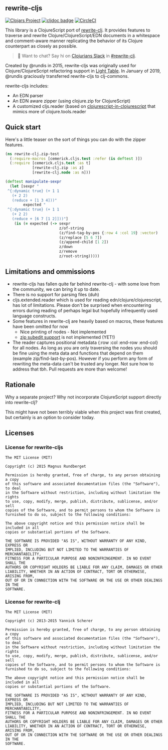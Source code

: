 ## rewrite-cljs

[![Clojars Project](https://img.shields.io/clojars/v/rewrite-cljs.svg)](https://clojars.org/rewrite-cljs)
[![cljdoc badge](https://cljdoc.org/badge/rewrite-cljs)](https://cljdoc.org/d/rewrite-cljs)
[![CircleCI](https://circleci.com/gh/clj-commons/rewrite-cljs.svg?style=svg)](https://circleci.com/gh/clj-commons/rewrite-cljs)

This library is a ClojureScript port of [rewrite-clj](https://github.com/xsc/rewrite-clj).
It provides features to traverse and rewrite Clojure/ClojureScript/EDN documents in a whitespace and comment-aware manner replicating
the behavior of its Clojure counterpart as closely as possible.

> :wave: Want to chat? Say hi on [Clojurians Slack](http://clojurians.net/) in [#rewrite-clj](https://clojurians.slack.com/messages/CHB5Q2XUJ).

Created by @rundis in 2015, rewrite-cljs was originally used for Clojure/ClojureScript refactoring support in [Light Table](https://github.com/LightTable/LightTable). In January of 2019, @rundis graciously transferred rewrite-cljs to clj-commons.

rewrite-cljs includes:
- An EDN parser
- An EDN aware zipper (using clojure.zip for ClojureScript)
- A customized cljs.reader (based on [clojurescript-in-clojurescript](https://github.com/kanaka/clojurescript/blob/cljs_in_cljs/src/cljs/cljs/reader.cljs) that mimics more of clojure.tools.reader



## Quick start
Here's a little teaser on the sort of things you can do with the zipper features.

```clojure
(ns rewrite-clj.zip-test
  (:require-macros [cemerick.cljs.test :refer (is deftest )])
  (:require [cemerick.cljs.test :as t]
            [rewrite-clj.zip :as z]
            [rewrite-clj.node :as n]))

(deftest manipulate-sexpr
  (let [sexpr "
 ^{:dynamic true} (+ 1 1
   (+ 2 2)
   (reduce + [1 3 4]))"
        expected "
 ^{:dynamic true} (+ 1 1
   (+ 2 2)
   (reduce + [6 7 [1 2]]))"]
    (is (= expected (-> sexpr
                        z/of-string
                        (z/find-tag-by-pos {:row 4 :col 19} :vector)
                        (z/replace [5 6 7])
                        (z/append-child [1 2])
                        z/down
                        z/remove
                        z/root-string)))))
```

## Limitations and ommissions

- rewrite-cljs has fallen quite far behind rewrite-clj - with some love from the community, we can bring it up to date.
- There is no support for parsing files (duh)
- cljs.extended.reader which is used for reading edn/clojure/clojurescript, has lot of limitations. Please don't be surprised
when encountering errors during reading of perhaps legal but hopefully infrequently used language constructs.
- Some features in rewrite-clj are heavily based on macros, these features have been omitted for now
  - Nice printing of nodes - Not implemented
  - [zip subedit support](https://github.com/xsc/rewrite-clj/blob/master/src/rewrite_clj/zip/subedit.clj) is not implemented (YET!)
- The reader captures positional metadata {:row :col :end-row :end-col} for all nodes. As long as you are only traversing the nodes you should be fine using the meta data and functions that depend on them (example zip/find-last-by-pos). However if you perform any form of rewriting the meta-data can't be trusted any longer. Not sure how to address that tbh. Pull requests are more than welcome!

## Rationale
Why a separate project? Why not incorporate ClojureScript support directly into rewrite-clj?

This might have not been terribly viable when this project was first created, but certainly is an option to consider today.

## Licenses

### License for rewrite-cljs
```
The MIT License (MIT)

Copyright (c) 2015 Magnus Rundberget

Permission is hereby granted, free of charge, to any person obtaining a copy
of this software and associated documentation files (the "Software"), to deal
in the Software without restriction, including without limitation the rights
to use, copy, modify, merge, publish, distribute, sublicense, and/or sell
copies of the Software, and to permit persons to whom the Software is
furnished to do so, subject to the following conditions:

The above copyright notice and this permission notice shall be included in all
copies or substantial portions of the Software.

THE SOFTWARE IS PROVIDED "AS IS", WITHOUT WARRANTY OF ANY KIND, EXPRESS OR
IMPLIED, INCLUDING BUT NOT LIMITED TO THE WARRANTIES OF MERCHANTABILITY,
FITNESS FOR A PARTICULAR PURPOSE AND NONINFRINGEMENT. IN NO EVENT SHALL THE
AUTHORS OR COPYRIGHT HOLDERS BE LIABLE FOR ANY CLAIM, DAMAGES OR OTHER
LIABILITY, WHETHER IN AN ACTION OF CONTRACT, TORT OR OTHERWISE, ARISING FROM,
OUT OF OR IN CONNECTION WITH THE SOFTWARE OR THE USE OR OTHER DEALINGS IN THE
SOFTWARE.
```

### License for rewrite-clj
```
The MIT License (MIT)

Copyright (c) 2013-2015 Yannick Scherer

Permission is hereby granted, free of charge, to any person obtaining a copy
of this software and associated documentation files (the "Software"), to deal
in the Software without restriction, including without limitation the rights
to use, copy, modify, merge, publish, distribute, sublicense, and/or sell
copies of the Software, and to permit persons to whom the Software is
furnished to do so, subject to the following conditions:

The above copyright notice and this permission notice shall be included in all
copies or substantial portions of the Software.

THE SOFTWARE IS PROVIDED "AS IS", WITHOUT WARRANTY OF ANY KIND, EXPRESS OR
IMPLIED, INCLUDING BUT NOT LIMITED TO THE WARRANTIES OF MERCHANTABILITY,
FITNESS FOR A PARTICULAR PURPOSE AND NONINFRINGEMENT. IN NO EVENT SHALL THE
AUTHORS OR COPYRIGHT HOLDERS BE LIABLE FOR ANY CLAIM, DAMAGES OR OTHER
LIABILITY, WHETHER IN AN ACTION OF CONTRACT, TORT OR OTHERWISE, ARISING FROM,
OUT OF OR IN CONNECTION WITH THE SOFTWARE OR THE USE OR OTHER DEALINGS IN THE
SOFTWARE.
```
